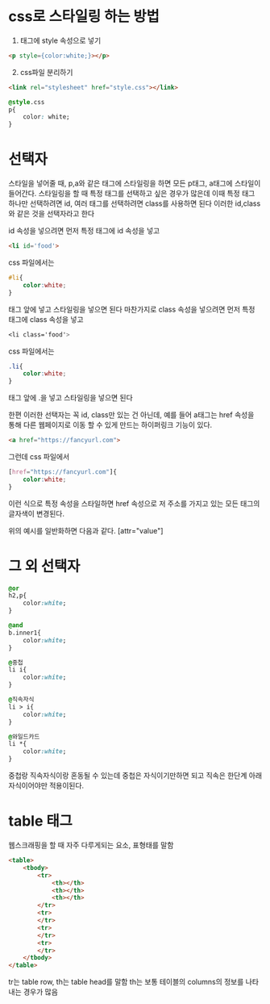 
# css로 스타일링 하는 방법

1. 태그에 style 속성으로 넣기
```html
<p style={color:white;}></p>
```


2. css파일 분리하기
```html
<link rel="stylesheet" href="style.css"></link>
```

```css
@style.css
p{
	color: white;
}
```

# 선택자
스타일을 넣어줄 때, p,a와 같은 태그에 스타일링을 하면 모든 p태그,
a태그에 스타일이 들어간다.
스타일링을 할 때 특정 태그를 선택하고 싶은 경우가 많은데
이때 특정 태그 하나만 선택하려면 id,
여러 태그를 선택하려면 class를 사용하면 된다
이러한 id,class와 같은 것을 선택자라고 한다

id 속성을 넣으려면 먼저 특정 태그에 id 속성을 넣고

```html
<li id='food'>
```

css 파일에서는
```css
#li{
	color:white;
}
```


태그 앞에  넣고 스타일링을 넣으면 된다
마찬가지로 class 속성을 넣으려면 먼저 특정 태그에 class 속성을 넣고

```css
<li class='food'>
```


css 파일에서는
```css
.li{
	color:white;
}
```

태그 앞에 .을 넣고 스타일링을 넣으면 된다


한편 이러한 선택자는 꼭 id, class만 있는 건 아닌데,
예를 들어 a태그는 href 속성을 통해 다른 웹페이지로 이동 할 수 있게
만드는 하이퍼링크 기능이 있다.

```html
<a href="https://fancyurl.com">
```


그런데 css 파일에서

```css
[href="https://fancyurl.com"]{
	color:white;
}
```


이런 식으로 특정 속성을 스타일하면 href 속성으로 저 주소를 가지고 
있는 모든 태그의 글자색이 변경된다.

위의 예시를 일반화하면 다음과 같다.
[attr="value"]


# 그 외 선택자

```css
@or
h2,p{
	color:white;
}

@and
b.inner1{
	color:white;
}

@중첩
li i{
	color:white;
}

@직속자식
li > i{
	color:white;
}

@와일드카드
li *{
	color:white;
}

```

중첩랑 직속자식이랑 혼동될 수 있는데
중첩은 자식이기만하면 되고 직속은 한단계 아래 자식이어야만
적용이된다.

# table 태그
웹스크래핑을 할 때 자주 다루게되는 요소, 표형태를 말함

```html
<table>
	<tbody>
		<tr>
			<th></th>
			<th></th>
			<th></th>
		</tr>
		<tr>
		</tr>
		<tr>
		</tr>
		<tr>
		</tr>
	</tbody>
</table>
```


tr는 table row, th는 table head를 말함
th는 보통 테이블의 columns의 정보를 나타내는 경우가 많음